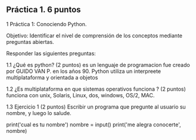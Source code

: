 ## Práctica 1. 6 puntos
1 Práctica 1: Conociendo Python.

Objetivo: Identificar el nivel de comprensión de los conceptos mediante preguntas
abiertas.

Responder las siguientes preguntas:

1.1 ¿Qué es python? (2 puntos)
 es un lenguaje de programacion fue creado por GUIDO VAN P. en los años 90.
 Python utiliza un interpreete multiplataforma y orientada a objetos


1.2 ¿Es multiplataforma en que sistemas operativos funciona ? (2 puntos)
funciona con unix, Solaris, Linux, dos, windows, OS/2, MAC. 


1.3 Ejercicio 1 (2 puntos)
Escribir un programa que pregunte al usuario su nombre, y luego lo salude.

print('cual es tu nombre')
nombre = input()
print('me alegra conocerte', nombre)
